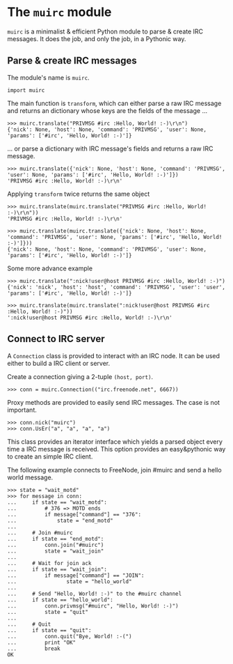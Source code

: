 The ``muirc`` module
====================

``muirc`` is a minimalist & efficient Python module to parse & create IRC messages. It does the job, and only the job, in a Pythonic way.

Parse & create IRC messages
---------------------------

The module's name is ``muirc``.

    import muirc

The main function is ``transform``, which can either parse a raw IRC message and returns an dictionary whose keys are the fields of the message ...

    >>> muirc.translate("PRIVMSG #irc :Hello, World! :-)\r\n")
    {'nick': None, 'host': None, 'command': 'PRIVMSG', 'user': None, 'params': ['#irc', 'Hello, World! :-)']}

... or parse a dictionary with IRC message's fields and returns a raw IRC message.

    >>> muirc.translate({'nick': None, 'host': None, 'command': 'PRIVMSG', 'user': None, 'params': ['#irc', 'Hello, World! :-)']})
    'PRIVMSG #irc :Hello, World! :-)\r\n'

Applying ``transform`` twice returns the same object

    >>> muirc.translate(muirc.translate("PRIVMSG #irc :Hello, World! :-)\r\n"))
    'PRIVMSG #irc :Hello, World! :-)\r\n'

    >>> muirc.translate(muirc.translate({'nick': None, 'host': None, 'command': 'PRIVMSG', 'user': None, 'params': ['#irc', 'Hello, World! :-)']}))
    {'nick': None, 'host': None, 'command': 'PRIVMSG', 'user': None, 'params': ['#irc', 'Hello, World! :-)']}

Some more advance example

    >>> muirc.translate(":nick!user@host PRIVMSG #irc :Hello, World! :-)")
    {'nick': 'nick', 'host': 'host', 'command': 'PRIVMSG', 'user': 'user', 'params': ['#irc', 'Hello, World! :-)']}

    >>> muirc.translate(muirc.translate(":nick!user@host PRIVMSG #irc :Hello, World! :-)"))
    ':nick!user@host PRIVMSG #irc :Hello, World! :-)\r\n'

Connect to IRC server
---------------------

A ``Connection`` class is provided to interact with an IRC node. It can be used either to build a IRC client or server.

Create a connection giving a 2-tuple ``(host, port)``.

    >>> conn = muirc.Connection(("irc.freenode.net", 6667))

Proxy methods are provided to easily send IRC messages. The case is not important.

    >>> conn.nick("muirc")
    >>> conn.UsEr("a", "a", "a", "a")

This class provides an iterator interface which yields a parsed object every time a IRC message is received. This option provides an easy&pythonic way to create an simple IRC client.

The following example connects to FreeNode, join #muirc and send a hello world message.

    >>> state = "wait_motd"
    >>> for message in conn:
    ...     if state == "wait_motd":
    ...         # 376 => MOTD ends
    ...         if message["command"] == "376":
    ...             state = "end_motd"
    ...
    ...     # Join #muirc
    ...     if state == "end_motd":
    ...         conn.join("#muirc")
    ...         state = "wait_join"
    ...
    ...     # Wait for join ack
    ...     if state == "wait_join":
    ...         if message["command"] == "JOIN":
    ...                state = "hello_world"
    ...
    ...     # Send "Hello, World! :-)" to the #muirc channel
    ...     if state == "hello_world":
    ...         conn.privmsg("#muirc", "Hello, World! :-)")
    ...         state = "quit"
    ...
    ...     # Quit
    ...     if state == "quit":
    ...         conn.quit("Bye, World! :-(")
    ...         print "OK"
    ...         break
    OK
